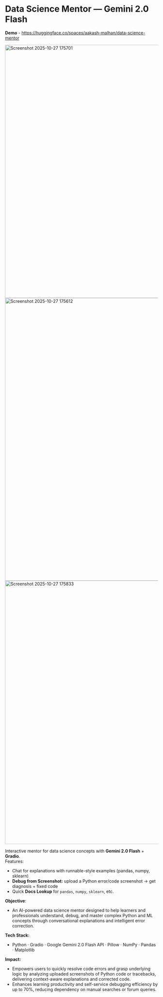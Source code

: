 # Data Science Mentor — Gemini 2.0 Flash

**Demo** - https://huggingface.co/spaces/aakash-malhan/data-science-mentor

<img width="1510" height="832" alt="Screenshot 2025-10-27 175701" src="https://github.com/user-attachments/assets/367e12e6-a623-41fe-8db1-9b231882bde4" />
<img width="1521" height="929" alt="Screenshot 2025-10-27 175612" src="https://github.com/user-attachments/assets/ac999b59-3317-4aad-bcac-55041fee55ba" />
<img width="1490" height="866" alt="Screenshot 2025-10-27 175833" src="https://github.com/user-attachments/assets/b5fc5fd5-36f4-4d7c-accc-11f0a8339b6c" />



Interactive mentor for data science concepts with **Gemini 2.0 Flash** + **Gradio**.  
Features:
- Chat for explanations with runnable-style examples (pandas, numpy, sklearn)
- **Debug from Screenshot:** upload a Python error/code screenshot → get diagnosis + fixed code
- Quick **Docs Lookup** for `pandas`, `numpy`, `sklearn`, etc.

**Objective**:
- An AI-powered data science mentor designed to help learners and professionals understand, debug, and master complex Python and ML concepts through conversational explanations and intelligent error correction.

**Tech Stack:**
- Python · Gradio · Google Gemini 2.0 Flash API · Pillow · NumPy · Pandas · Matplotlib

**Impact:**
- Empowers users to quickly resolve code errors and grasp underlying logic by analyzing uploaded screenshots of Python code or tracebacks, delivering context-aware explanations and corrected code.
- Enhances learning productivity and self-service debugging efficiency by up to 70%, reducing dependency on manual searches or forum queries.

